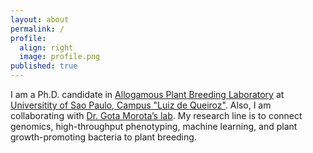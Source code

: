 ```yaml
---
layout: about
permalink: /
profile:
  align: right
  image: profile.png
published: true
---
```


I am a Ph.D. candidate in [Allogamous Plant Breeding Laboratory](http://www.genetica.esalq.usp.br/alogamas/) at [Universitity of Sao Paulo, Campus "Luiz de Queiroz"](https://www.esalq.usp.br/pg/programas/genetica/en/). Also, I am collaborating with  [Dr. Gota Morota’s lab](http://morotalab.org/index.html). My research line is to connect genomics, high-throughput phenotyping, machine learning, and plant growth-promoting bacteria to plant breeding. 
